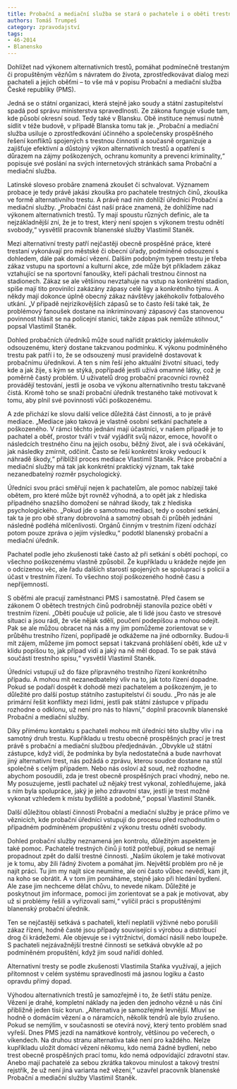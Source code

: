 ```yaml
---
title: Probační a mediační služba se stará o pachatele i o oběti trestných činů
authors: Tomáš Trumpeš
category: zpravodajství
tags: 
- 46-2014
- Blanensko
---
```

Dohlížet nad výkonem alternativních trestů, pomáhat podmínečně trestaným či propuštěným vězňům s návratem do života, zprostředkovávat dialog mezi pachateli a jejich oběťmi – to vše má v popisu Probační a mediační služba České republiky (PMS).

Jedná se o státní organizaci, která stejně jako soudy a státní zastupitelství spadá pod správu ministerstva spravedlnosti. Ze zákona funguje všude tam, kde působí okresní soud. Tedy také v Blansku. Obě instituce nemusí nutně sídlit v téže budově, v případě Blanska tomu tak je. „Probační a mediační služba usiluje o zprostředkování účinného a společensky prospěšného řešení konfliktů spojených s trestnou činností a současně organizuje a zajišťuje efektivní a důstojný výkon alternativních trestů a opatření s důrazem na zájmy poškozených, ochranu komunity a prevenci kriminality,“ popisuje své poslání na svých internetových stránkách sama Probační a mediační služba. 

Latinské sloveso probāre znamená zkoušet či schvalovat. Významem probace je tedy právě jakási zkouška pro pachatele trestných činů, zkouška ve formě alternativního trestu. A právě nad ním dohlíží úředníci Probační a mediační služby. „Probační část naší práce znamená, že dohlížíme nad výkonem alternativních trestů. Ty mají spoustu různých definic, ale ta nejzákladnější zní, že je to trest, který není spojen s výkonem trestu odnětí svobody,“ vysvětlil pracovník blanenské služby Vlastimil Staněk.

Mezi alternativní tresty patří nejčastěji obecně prospěšné práce, které trestaní vykonávají pro městské či obecní úřady, podmíněné odsouzení s dohledem, dále pak domácí vězení. Dalším podobným typem trestu je třeba zákaz vstupu na sportovní a kulturní akce, zde může být příkladem zákaz vztahující se na sportovní fanoušky, kteří páchali trestnou činnost na stadionech. Zákaz se ale většinou nevztahuje na vstup na konkrétní stadion, spíše mají tito provinilci zakázány zápasy celé ligy a konkrétního týmu. A někdy mají dokonce úplně obecný zákaz návštěvy jakéhokoliv fotbalového utkání. „V případě nejrizikovějších zápasů se to často řeší také tak, že problémový fanoušek dostane na inkriminovaný zápasový čas stanovenou povinnost hlásit se na policejní stanici, takže zápas pak nemůže stihnout,“ popsal Vlastimil Staněk.

Dohled probačních úředníků může soud nařídit prakticky jakémukoliv odsouzenému, který dostane takzvanou podmínku. K výkonu podmíněného trestu pak patří i to, že se odsouzený musí pravidelně dostavovat k probačnímu úředníkovi. A ten s ním řeší jeho aktuální životní situaci, tedy kde a jak žije, s kým se stýká, popřípadě jestli užívá omamné látky, což je poměrně častý problém. U uživatelů drog probační pracovníci rovněž provádějí testování, jestli je osoba ve výkonu alternativního trestu takzvaně čistá. Kromě toho se snaží probační úředník trestaného také motivovat k tomu, aby plnil své povinnosti vůči poškozenému.

A zde přichází ke slovu další velice důležitá část činnosti, a to je právě mediace. „Mediace jako taková je vlastně osobní setkání pachatele a poškozeného. V rámci těchto jednání mají účastníci, v našem případě je to pachatel a oběť, prostor tváří v tvář vyjádřit svůj názor, emoce, hovořit o následcích trestného činu na jejich osobu, běžný život, ale i svá očekávání, jak následky zmírnit, odčinit. Často se řeší konkrétní kroky vedoucí k náhradě škody,“ přiblížil proces mediace Vlastimil Staněk. Práce probační a mediační služby má tak jak konkrétní praktický význam, tak také nezanedbatelný rozměr psychologický. 

Úředníci svou práci směřují nejen k pachatelům, ale pomoc nabízejí také obětem, pro které může být rovněž výhodná, a to opět jak z hlediska případného snazšího domožení se náhrad škody, tak z hlediska psychologického. „Pokud jde o samotnou mediaci, tedy o osobní setkání, tak ta je pro obě strany dobrovolná a samotný obsah či průběh jednání následně podléhá mlčenlivosti. Orgánů činným v trestním řízení odchází potom pouze zpráva o jejím výsledku,“ podotkl blanenský probační a mediační úředník.

Pachatel podle jeho zkušenosti také často až při setkání s obětí pochopí, co všechno poškozenému vlastně způsobil. Že kupříkladu u krádeže nejde jen o odcizenou věc, ale řadu dalších starostí spojených se spoluprací s policií a účast v trestním řízení. To všechno stojí poškozeného hodně času a nepříjemností.

S oběťmi ale pracují zaměstnanci PMS i samostatně. Před časem se zákonem O obětech trestných činů podrobněji stanovila pozice obětí v trestním řízení. „Oběti poučuje už policie, ale ti lidé jsou často ve stresové situaci a jsou rádi, že vše nějak sdělí, poučení podepíšou a mohou odejít. Pak se ale můžou obracet na nás a my jim pomůžeme zorientovat se v průběhu trestního řízení, popřípadě je odkážeme na jiné odborníky. Budou-li mít zájem, můžeme jim pomoct sepsat i takzvaná prohlášení oběti, kde už v klidu popíšou to, jak případ vidí a jaký na ně měl dopad. To se pak stává součástí trestního spisu,“ vysvětlil Vlastimil Staněk. 

Úředníci vstupují už do fáze přípravného trestního řízení konkrétního případu. A mohou mít nezanedbatelný vliv na to, jak toto řízení dopadne. Pokud se podaří dospět k dohodě mezi pachatelem a poškozeným, je to důležité pro další postup státního zastupitelství či soudu. „Pro nás je ale primární řešit konflikty mezi lidmi, jestli pak státní zástupce v případu rozhodne o odklonu, už není pro nás to hlavní,“ doplnil pracovník blanenské Probační a mediační služby. 

Díky přímému kontaktu s pachateli mohou mít úředníci této služby vliv i na samotný druh trestu. Kupříkladu u trestu obecně prospěšných prací je trest právě s probační a mediační službou předjednáván. „Obvykle už státní zástupce, když vidí, že podmínka by byla nedostatečná a bude navrhovat jiný alternativní trest, nás požádá o zprávu, kterou soudce dostane na stůl společně s celým případem. Nebo nás osloví až soud, než rozhodne, abychom posoudili, zda je trest obecně prospěšných prací vhodný, nebo ne. My posuzujeme, jestli pachatel už nějaký trest vykonal, zohledňujeme, jaká s ním byla spolupráce, jaký je jeho zdravotní stav, jestli je trest možné vykonat vzhledem k místu bydliště a podobně,“ popsal Vlastimil Staněk.

Další důležitou oblastí činnosti Probační a mediační služby je práce přímo ve věznicích, kde probační úředníci vstupují do procesu před rozhodnutím o případném podmíněném propuštění z výkonu trestu odnětí svobody. 

Dohled probační služby neznamená jen kontrolu, důležitým aspektem je také pomoc. Pachatelé trestných činů ji totiž potřebují, pokud se nemají propadnout zpět do další trestné činnosti. „Naším úkolem je také motivovat je k tomu, aby žili řádný životem a pomáhat jim. Největší problém pro ně je najít práci. Tu jim my najít sice neumíme, ale oni často vůbec nevědí, kam jít, na koho se obrátit. A v tom jim pomáháme, stejně jako při hledání bydlení. Ale zase jim nechceme dělat chůvu, to nevede nikam. Důležité je poskytnout jim informace, pomoci jim zorientovat se a pak je motivovat, aby už si problémy řešili a vyřizovali sami,“ vylíčil práci s propuštěnými blanenský probační úředník.

Ten se nejčastěji setkává s pachateli, kteří neplatili výživné nebo porušili zákaz řízení, hodně časté jsou případy související s výrobou a distribucí drog či krádežemi. Ale objevuje se i výtržnictví, domácí násilí nebo loupeže. S pachateli nejzávažnější trestné činnosti se setkává obvykle až po podmíněném propuštění, když jim soud nařídí dohled. 

Alternativní tresty se podle zkušenosti Vlastimila Staňka využívají, a jejich přítomnost v celém systému spravedlnosti má jasnou logiku a často opravdu přímý dopad.

Výhodou alternativních trestů je samozřejmě i to, že šetří státu peníze. Vězení je drahé, kompletní náklady na jeden den jednoho vězně u nás činí přibližně jeden tisíc korun. „Alternativa je samozřejmě levnější. Mluví se hodně o domácím vězení a o náramcích, několik tendrů ale bylo zrušeno. Pokud se nemýlím, v současnosti se otevírá nový, který tento problém snad vyřeší. Dnes PMS jezdí na namátkové kontroly, většinou po večerech, o víkendech. Na druhou stranu alternativa také není pro každého. Nelze kupříkladu uložit domácí vězení někomu, kdo nemá žádné bydlení, nebo trest obecně prospěšných prací tomu, kdo nemá odpovídající zdravotní stav. Anebo mají pachatelé za sebou zkrátka takovou minulost a takový trestní rejstřík, že už není jiná varianta než vězení,“ uzavřel pracovník blanenské Probační a mediační služby Vlastimil Staněk.


